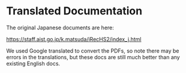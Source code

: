 # Translated Documentation

The original Japanese documents are here: 

https://staff.aist.go.jp/k.matsuda/iRecHS2/index_j.html

We used Google translated to convert the PDFs, so note there may be errors in the translations, but these docs are still much better than any existing English docs.
